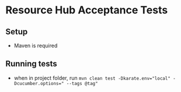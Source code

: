 # Resource Hub Acceptance Tests

## Setup

* Maven is required

## Running tests

* when in project folder, run `mvn clean test -Dkarate.env="local" -Dcucumber.options=" --tags @tag"`
